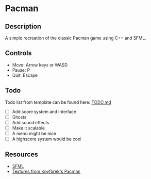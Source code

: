 # Pacman

## Description
A simple recreation of the classic Pacman game using C++ and SFML.

## Controls
- Move: Arrow keys or WASD
- Pause: P
- Quit: Escape

[//]: # (- Restart: R)

## Todo
Todo list from template can be found here: [TODO.md](TODO.md)

- [ ] Add score system and interface
- [ ] Ghosts
- [ ] Add sound effects
- [ ] Make it scalable
- [ ] A menu might be nice
- [ ] A highscore system would be cool

## Resources
- [SFML](https://github.com/SFML/SFML/tree/6aaf132d41e73e5bb64bf6c53f60a7d8ed4aeff7)
- [Textures from Koyfbrek's Pacman](https://github.com/Kofybrek/Pacman/tree/Main/Source/Resources/Images)

[//]: # (- [GameInternals]&#40;https://gameinternals.com/understanding-pac-man-ghost-behavior&#41;)
[//]: # (- [The Sounds Resource]&#40;https://www.sounds-resource.com/arcade/pacman/sound/10603/&#41;)
